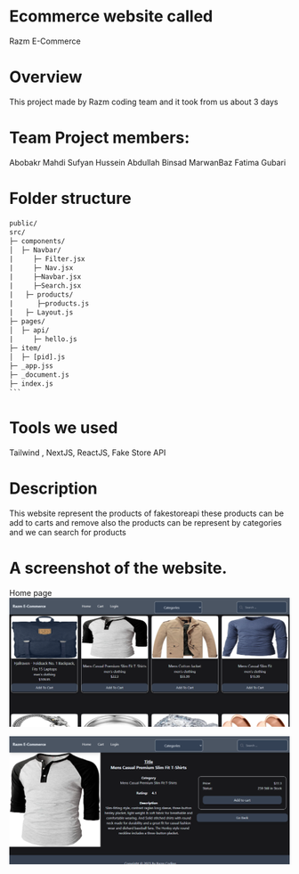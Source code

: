 # Ecommerce website called 
Razm E-Commerce

# Overview
This project made by Razm coding team and it took from us about 3 days 

# Team Project members:
Abobakr Mahdi
Sufyan Hussein
Abdullah Binsad 
MarwanBaz
Fatima Gubari

# Folder structure
    public/
    src/
    ├─ components/
    │  ├─ Navbar/
    |     ├─ Filter.jsx
    |     ├─ Nav.jsx
    |     ├─Navbar.jsx
    |     ├─Search.jsx
    |   ├─ products/
    |      ├─products.js
    |   ├─ Layout.js
    ├─ pages/
    │  ├─ api/
    |     ├─ hello.js
    ├─ item/
    │  ├─ [pid].js
    ├─ _app.jss
    ├─ _document.js
    ├─ index.js
    ```

# Tools we used
Tailwind , NextJS, ReactJS, Fake Store API

# Description
This website represent the products of fakestoreapi these products can be add to carts and remove 
also the products can be represent by categories and we can search for products

# A screenshot of the website.
Home page
![alt](/Images/Home%20Page.png)

![alt](/Images/Own%20Page.png)
